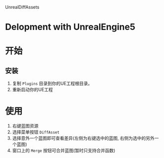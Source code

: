 UnrealDiffAssets

# Delopment with UnrealEngine5

# 开始
## 安装
  1. 复制 `Plugins` 目录到你的UE工程根目录。
  2. 重新启动你的UE工程
# 使用
  1. 右键蓝图资源
  2. 选择菜单按钮 `DiffAsset`
  3. 选择意外一个蓝图即可查看差异(左侧为右键选中的蓝图, 右侧为选中的另外一个蓝图)
  4. 窗口上的 `Merge` 按钮可合并蓝图(暂时只支持合并函数)

